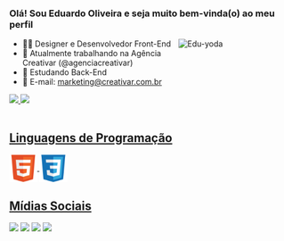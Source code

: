 ### Olá! Sou Eduardo Oliveira e seja muito bem-vinda(o) ao meu perfil 
<div>
 <img align="right" alt="Edu-yoda" height="200" width="200" src="https://i.picasion.com/pic91/561b516b42354efdfc8654aebecb308e.gif">

 - 👨‍💻 Designer e Desenvolvedor Front-End
 - 🚀 Atualmente trabalhando na Agência Creativar (@agenciacreativar)
 - 📝 Estudando Back-End
 - 📧 E-mail: marketing@creativar.com.br
</div>
<div>
  <a href="https://github.com/eduoliverdev">
  <img height="150em" src="https://github-readme-stats.vercel.app/api?username=eduolivr&show_icons=true&theme=dark&include_all_commits=true&count_private=true&hide_border=true"/>
  <img height="150em" src="https://github-readme-stats.vercel.app/api/top-langs/?username=eduolivr&layout=compact&langs_count=7&theme=dark&hide_border=true"/>
</div>
<div style="display: inline_block"><br>
<h2> Linguagens de Programação </h2>
  <img align="center" alt="Edu-HTML" height="50" width="50" src="https://raw.githubusercontent.com/devicons/devicon/master/icons/html5/html5-original.svg">
  <img align="center" alt="Edu-CSS" height=50" width="50" src="https://raw.githubusercontent.com/devicons/devicon/master/icons/css3/css3-original.svg">
<div>
<h2> Mídias Sociais </h2>
  <a href="https://instagram.com/eduolivr" target="_blank"><img src="https://img.shields.io/badge/-Instagram-%23E4405F?style=for-the-badge&logo=instagram&logoColor=white" target="_blank"></a>
  <a href = "mailto:dev@creativar.com.br"><img src="https://img.shields.io/badge/-Gmail-%23333?style=for-the-badge&logo=gmail&logoColor=white" target="_blank"></a>
  <a href="https://www.youtube.com/channel/UCZu1MPrSOiX0iDQOdoORUzg" target="_blank"><img src="https://img.shields.io/badge/YouTube-FF0000?style=for-the-badge&logo=youtube&logoColor=white" target="_blank"></a>
  <a href="https://www.linkedin.com/in/eduoliverdev/" target="_blank"><img src="https://img.shields.io/badge/-LinkedIn-%230077B5?style=for-the-badge&logo=linkedin&logoColor=white" target="_blank"></a> 
  
